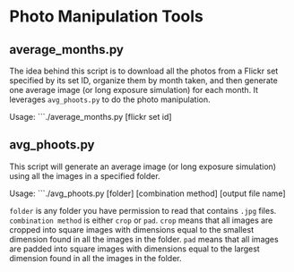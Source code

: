 # Photo Manipulation Tools

## average_months.py
The idea behind this script is to download all the photos from a Flickr set specified by its set ID, organize them by month taken, and then generate one average image (or long exposure simulation) for each month. It leverages `avg_phoots.py` to do the photo manipulation.

Usage:
    ```./average_months.py [flickr set id]

## avg_phoots.py
This script will generate an average image (or long exposure simulation) using all the images in a specified folder. 

Usage: 
    ```./avg_phoots.py [folder] [combination method] [output file name]

`folder` is any folder you have permission to read that contains `.jpg` files.
`combination method` is either `crop` or `pad`. `crop` means that all images are cropped into square images with dimensions equal to the smallest dimension found in all the images in the folder. `pad` means that all images are padded into square images with dimensions equal to the largest dimension found in all the images in the folder.
